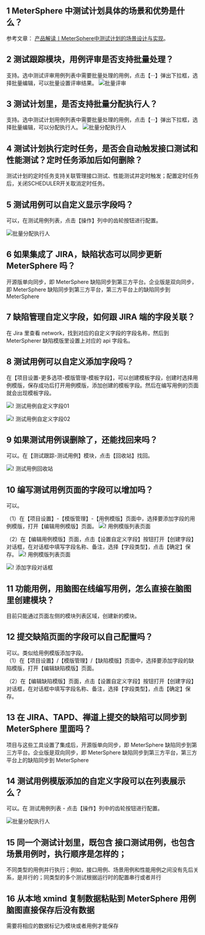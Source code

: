 ## 1 MeterSphere 中测试计划具体的场景和优势是什么？

参考文章： [产品解读丨MeterSphere中测试计划的场景设计与实现](https://mp.weixin.qq.com/s/hbhBEXMzphVjivmHXY3PjA)。

## 2 测试跟踪模块，用例评审是否支持批量处理？

支持。选中测试评审用例列表中需要批量处理的用例，点击【···】弹出下拉框，选择批量编辑，可以批量设置评审结果。
![批量评审](../img/faq/批量评审.png)

## 3 测试计划里，是否支持批量分配执行人？

支持。选中测试计划用例列表中需要批量处理的用例，点击【···】弹出下拉框，选择批量编辑，可以分配执行人。
![批量分配执行人](../img/faq/批量分配执行人.png)

## 4 测试计划执行定时任务，是否会自动触发接口测试和性能测试？定时任务添加后如何删除？

测试计划的定时任务支持关联管理接口测试、性能测试并定时触发；配置定时任务后，关闭SCHEDULER开关取消定时任务。

## 5 测试用例可以自定义显示字段吗？

可以，在测试用例列表，点击【操作】列中的齿轮按钮进行配置。

![批量分配执行人](../img/faq/测试用例自定义显示字段.png)

## 6 如果集成了 JIRA，缺陷状态可以同步更新 MeterSphere 吗？

开源版单向同步，即 MeterSphere 缺陷同步到第三方平台。企业版是双向同步，即 MeterSphere 缺陷同步到第三方平台，第三方平台上的缺陷同步到 MeterSphere

## 7 缺陷管理自定义字段，如何跟 JIRA 端的字段关联？

在 Jira 里查看 network，找到对应的自定义字段的字段名称，然后到 MeterSpherer 缺陷模版里设置上对应的 api 字段名。

## 8 测试用例可以自定义添加字段吗？

在【项目设置-更多选项-模版管理-模板字段】，可以创建模板字段，创建时选择用例模版，保存成功后打开用例模版，添加创建的模板字段。然后在编写用例的页面就会出现模板字段。

![! 测试用例自定义字段01](../img/faq/测试用例自定义字段01.png)

![! 测试用例自定义字段02](../img/faq/测试用例自定义字段02.png)

## 9 如果测试用例误删除了，还能找回来吗？

可以。在【测试跟踪-测试用例】模块，点击【回收站】找回。

![! 测试用例回收站](../img/faq/测试用例回收站.png)

## 10 编写测试用例页面的字段可以增加吗？
可以。

（1）在【项目设置】-【模版管理】-【用例模版】页面中，选择要添加字段的用例模版，打开【编辑用例模版】页面。
![! 用例模版列表页面](../img/faq/添加用例模版字段-用例模版列表页面.png)

（2）在【编辑用例模版】页面，点击【设置自定义字段】按钮打开【创建字段】对话框，在对话框中填写字段名称、备注，选择【字段类型】，点击【确定】保存。
![! 用例模版列表页面](../img/faq/添加用例模版字段-用例模版编辑页面.png)

![! 添加字段对话框](../img/faq/添加用例模版字段-添加字段对话框.png)

## 11 功能用例，用脑图在线编写用例，怎么直接在脑图里创建模块？
目前只能通过页面左侧的模块列表区域，创建新的模块。

## 12 提交缺陷页面的字段可以自己配置吗？
可以。类似给用例模版添加字段。<br>
（1）在【项目设置】/【模版管理】/【缺陷模版】页面中，选择要添加字段的缺陷模版，打开【编辑缺陷模版】页面。

（2）在【编辑缺陷模版】页面，点击【设置自定义字段】按钮打开【创建字段】对话框，在对话框中填写字段名称、备注，选择【字段类型】，点击【确定】保存。

## 13 在 JIRA、TAPD、禅道上提交的缺陷可以同步到 MeterSphere 里面吗？
项目与这些工具设置了集成后，开源版单向同步，即 MeterSphere 缺陷同步到第三方平台。企业版是双向同步，即 MeterSphere 缺陷同步到第三方平台，第三方平台上的缺陷同步到 MeterSphere

## 14 测试用例模版添加的自定义字段可以在列表展示么？
可以。在 测试用例列表 - 点击【操作】列中的齿轮按钮进行配置。

![批量分配执行人](../img/faq/测试用例自定义显示字段.png)

## 15 同一个测试计划里，既包含 接口测试用例，也包含场景用例时，执行顺序是怎样的；
不同类型的用例并行执行；例如，接口用例、场景用例和性能用例之间没有先后关系，是并行的；同类型的多个测试根据运行时的配置串行或者并行

## 16 从本地 xmind 复制数据粘贴到 MeterSphere 用例脑图直接保存后没有数据
需要将相应的数据标记为模块或者用例才能保存